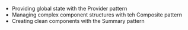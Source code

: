 - Providing global state with the Provider pattern
- Managing complex component structures with teh Composite pattern
- Creating clean components with the Summary pattern
